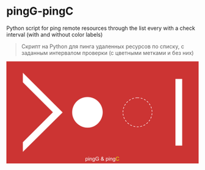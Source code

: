 # pingG-pingC
Python script for ping remote resources through the list every with a check interval (with and without color labels)
> Скрипт на Python для пинга удаленных ресурсов по списку, с заданным интервалом проверки (с цветными метками и без них)




![pingG-pingC](https://github.com/blyamur/pingG-pingC/blob/master/images/icon.jpg)
